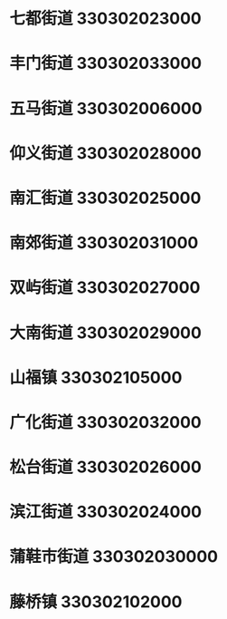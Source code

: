 # 七都街道 330302023000
# 丰门街道 330302033000
# 五马街道 330302006000
# 仰义街道 330302028000
# 南汇街道 330302025000
# 南郊街道 330302031000
# 双屿街道 330302027000
# 大南街道 330302029000
# 山福镇 330302105000
# 广化街道 330302032000
# 松台街道 330302026000
# 滨江街道 330302024000
# 蒲鞋市街道 330302030000
# 藤桥镇 330302102000
